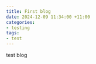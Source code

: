 ```yaml
---
title: First blog
date: 2024-12-09 11:34:00 +11:00
categories:
- testing
tags:
- test
---
```


test blog